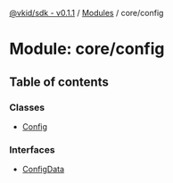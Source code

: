[@vkid/sdk - v0.1.1](../README.md) / [Modules](../modules.md) / core/config

# Module: core/config

## Table of contents

### Classes

- [Config](../classes/core_config.Config.md)

### Interfaces

- [ConfigData](../interfaces/core_config.ConfigData.md)
